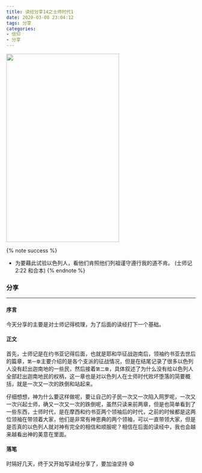 ```yaml
---
title: 读经分享14之士师时代1
date: 2020-03-08 23:04:12
tags: 分享
categories:
- 信仰
- 分享
---
```

<img src="https://blog-1257711631.cos.ap-nanjing.myqcloud.com/markdownpic/20200308230825.png" width=300 height=500>

{% note success %}
* 为要藉此试验以色列人，看他们肯照他们列祖谨守遵行我的道不肯。
                                    (士师记 2:22 和合本)
{% endnote %}

### 分享
***

#### 序言

今天分享的主要是对士师记得梳理，为了后面的读经打下一个基础。

#### 正文

首先，士师记是在约书亚记得后面，也就是耶和华征战迦南后，领袖约书亚去世后的篇章，`第一章`主要介绍的是各个支派的征战情况，但是在结尾记录了很多以色列人没有赶出迦南地的一些民，然后接着`第二章`，具体叙述了为什么没有给以色列人全部赶出迦南地民的权柄，这一章也是对以色列人在士师时代败坏堕落的简要概括，就是一次又一次的跌倒和站起来。

仔细想想，神为什么要这样做呢，要让自己的子民一次又一次陷入网罗呢，一次又一次兴起士师，确又一次又一次的跌倒呢，虽然只读来前两章，但是也简单看到了一些东西，士师时代，是在摩西和约书亚两个领袖后的时代，之前的时候都是这两位领袖在带领着大家，他们是非常有神恩典的两个领袖，可以一直带领大家，但是是否真的以色列人就对神有完全的相信和顺服呢？相信在后面的读经中，我也会越来越看出神的美意在里面。

#### 落笔

时隔好几天，终于又开始写读经分享了，要加油坚持 :smile:
